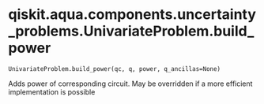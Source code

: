 # qiskit.aqua.components.uncertainty\_problems.UnivariateProblem.build\_power

`UnivariateProblem.build_power(qc, q, power, q_ancillas=None)`

Adds power of corresponding circuit. May be overridden if a more efficient implementation is possible
